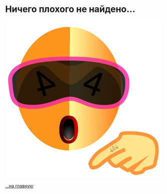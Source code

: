 
<div class="navi"><nav id="navi"><!-- js --></nav></div>

# Ничего плохого не найдено…

<span id="img-e404" class="img e404" onclick="imgResize(100)"><a href="/">![img](assets/svg/e404.svg)</a></span>



[…на главную](/)

<br>


<!-- ![img](assets/svg/comp-end.svg) -->

<script src="/assets/js/navi.js"></script>